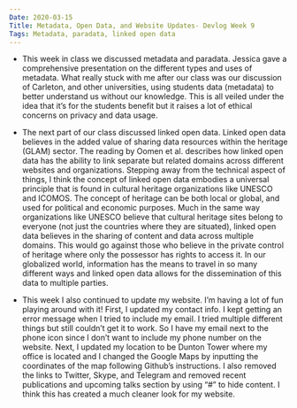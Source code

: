 ```yaml
---
Date: 2020-03-15
Title: Metadata, Open Data, and Website Updates- Devlog Week 9
Tags: Metadata, paradata, linked open data
---
```

+ This week in class we discussed metadata and paradata. Jessica gave a comprehensive presentation on the different types and uses of metadata. What really stuck with me after our class was our discussion of Carleton, and other universities, using students data (metadata) to better understand us without our knowledge. This is all veiled under the idea that it’s for the students benefit but it raises a lot of ethical concerns on privacy and data usage. 

+ The next part of our class discussed linked open data. Linked open data believes in the added value of sharing data resources within the heritage (GLAM) sector. The reading by Oomen et al. describes how linked open data has the ability to link separate but related domains across different websites and organizations. Stepping away from the technical aspect of things, I think the concept of linked open data embodies a universal principle that is found in cultural heritage organizations like UNESCO and ICOMOS. The concept of heritage can be both local or global, and used for political and economic purposes. Much in the same way organizations like UNESCO believe that cultural heritage sites belong to everyone (not just the countries where they are situated), linked open data believes in the sharing of content and data across multiple domains. This would go against those who believe in the private control of heritage where only the possessor has rights to access it. In our globalized world, information has the means to travel in so many different ways and linked open data allows for the dissemination of this data to multiple parties. 

+ This week I also continued to update my website. I’m having a lot of fun playing around with it! First, I updated my contact info. I kept getting an error message when I tried to include my email. I tried multiple different things but still couldn’t get it to work. So I have my email next to the phone icon since I don’t want to include my phone number on the website. Next, I updated my location to be Dunton Tower where my office is located and I changed the Google Maps by inputting the coordinates of the map following Github’s instructions. I also removed the links to Twitter, Skype, and Telegram and removed recent publications and upcoming talks section by using “#” to hide content. I think this has created a much cleaner look for my website. 

